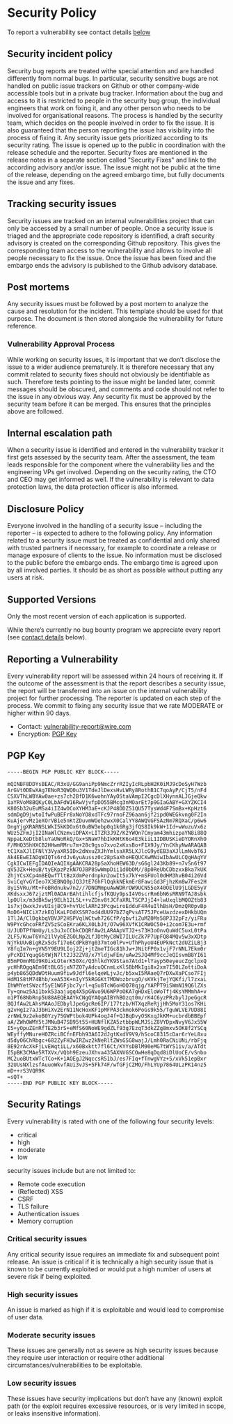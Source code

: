 # Security Policy

To report a vulnerability see contact details [below](#reporting-a-vulnerability)

## Security incident policy
Security bug reports are treated withe special attention and are handled differently from normal bugs.
In particular, security sensitive bugs are not handled on public issue trackers on Github or other company-wide accessible tools but in a private bug tracker.
Information about the bug and access to it is restricted to people in the security bug group, the individual engineers that work on fixing it, and any other person who needs to be involved for organisational reasons.
The process is handled by the security team, which decides on the people involved in order to fix the issue.
It is also guaranteed that the person reporting the issue has visibility into the process of fixing it.
Any security issue gets prioritized according to its security rating.
The issue is opened up to the public in coordination with the release schedule and the reporter.
Security fixes are mentioned in the release notes in a separate section called "Security Fixes" and link to the according advisory and/or issue.
The issue might not be public at the time of the release, depending on the agreed embargo time, but fully documents the issue and any fixes.

## Tracking security issues
Security issues are tracked on an internal vulnerabilities project that can only be accessed by a small number of people.
Once a security issue is triaged and the appropriate code repository is identified, a draft security advisory is created on the corresponding Github repository.
This gives the corresponding team access to the vulnerability and allows to involve all people necessary to fix the issue.
Once the issue has been fixed and the embargo ends the advisory is published to the Github advisory database.

## Post mortems
Any security issues must be followed by a post mortem to analyze the cause and resolution for the incident.
This template should be used for that purpose.
The document is then stored alongside the vulnerability for future reference.

### Vulnerability Approval Process
While working on security issues, it is important that we don’t disclose the issue to a wider audience prematurely.
It is therefore necessary that any commit related to security fixes should not obviously be identifiable as such.
Therefore tests pointing to the issue might be landed later, commit messages should be obscured, and comments and code should not refer to the issue in any obvious way.
Any security fix must be approved by the security team before it can be merged.
This ensures that the principles above are followed.

## Internal escalation path
When a security issue is identified and entered in the vulnerability tracker it first gets assessed by the security team.
After the assessment, the team leads responsible for the component where the vulnerability lies and the engineering VPs get involved.
Depending on the security rating, the CTO and CEO may get informed as well.
If the vulnerability is relevant to data protection laws, the data protection officer is also informed.

## Disclosure Policy
Everyone involved in the handling of a security issue – including the reporter – is expected to adhere to the following policy.
Any information related to a security issue must be treated as confidential and only shared with trusted partners if necessary, for example to coordinate a release or manage exposure of clients to the issue.
No information must be disclosed to the public before the embargo ends. The embargo time is agreed upon by all involved parties.
It should be as short as possible without putting any users at risk.

## Supported Versions
Only the most recent version of each application is supported.

While there’s currently no bug bounty program we appreciate every report (see [contact details](#reporting-a-vulnerability) below).

## Reporting a Vulnerability
Every vulnerability report will be assessed within 24 hours of receiving it.
If the outcome of the assessment is that the report describes a security issue, the report will be transferred into an issue on the internal vulnerability project for further processing.
The reporter is updated on each step of the process.
We commit to fixing any security issue that we rate MODERATE or higher within 90 days.

* Contact: [vulnerability-report@wire.com](mailto:vulnerability-report@wire.com)
* Encryption: [PGP Key](#pgp-key)

## PGP Key
```
-----BEGIN PGP PUBLIC KEY BLOCK-----

mQINBF8DDYsBEAC/R3xU/GG9aniPp9NmcZrrRZIyIcRLpbH2K0iMJ9cDoSyH7Wzb
ArGVt0DEwXAg7ENoR3QWQ0u3V1TdeJlDexsHvLWRy8RothB1C7qoAyP/CjT5/nFd
CSXVThLWBYAw0ae+zs7ch2BfD1K6wohnYAyOStaVAmpI2CgcDlXHynnALJGjeQkw
1aYRVoM8BQKyC0LbAFdW16RwVjvfpDO55BMcg3nMOarEt7p9GIaGABY+GXYZKCI4
K8OSb32uEuMSa4iIZ4wOCoXYHM3aE+cKJP48DDZ51QU57TysWd4F7SmBx+KpHzt6
sdmDgD9jwtoIfwPuBEFr8xNoYO8xdTFc97rnoFZ96aan6jf2ipd0WEGkvng0F2In
KuAjervMz1eXOrVB1e5nKtZDuvmWOehzwxX0CalYY8AWQVGFSAzNm7RQXaC/p6w6
DngYjgXRARNSLWkI5kKDOx6t0uBW3ebp0q1k6Rg3jfQS8Ik9kW+1Id+wWuzuVx6z
WUz5ZFmJjI2INaWlCNzmviDPAX+LITZR3J9Z/K2YWOn7Cmyam43mhizpaYN8i88Q
NppaLXeDtb8luYaUWoRkQ/Gx+SNaW7hbIkKHtK6o4E3kiiL1IDBUSKieDYORnXhO
F/MHQ35hHXCB2HHwmRMru7m+28c9gso7xvo2xKxsBo+F1X9Jy/YnCKhyNwARAQAB
tC1XaXJlIFNlY3VyaXR5IDx2dWxuZXJhYmlsaXR5LXJlcG9ydEB3aXJlLmNvbT6J
Ak4EEwEIADgWIQTs6rdJv6yuAussz0c28pSaXhoHEQUCXwMNiwIbAwULCQgHAgYV
CgkICwIEFgIDAQIeAQIXgAAKCRA28pSaXhoHEW63D/sG6gl243Kb89+n7vSn6t97
qV53Zk+HeuB/tyEKpzPzkN7OJBP8SwWmpDii1d0bOM//8p0ReUbCDbzxxBka7kUK
2hjYCsXCp4m8EQwfTltBzXdmPerdnpkn2owIt5x7kY+mSFUol0dHM3hvB04i26Vd
SviCqYvGYIeo7X3EBNQ0pJQ3JtE76hFlQqkkNEkmEr8FawiGd3FjhzKm8w7Fes2H
8yi5VRu/Mt+FoBRdnukw7n2//7DNOMmpuAwWDRrOW9UCN55eX40OElU9jLGDE5yV
XKdsxxJ67zjztMl0ADArBAhtihlcfjsfKQUy9psI4V0scrRm6bN6sRRN9TAJ8sbk
lpOUlx/m3dBk5wj9ELh12L5L++vZDnv8tJCFaXRLTSCPJjI4+lwUxqlbMQOZtb83
1s7xjOwxkJvvUIsj8C9+hvYUclARh23PcgwiroEdduF4R4uIlhBsH/DmzQR0pvBp
RoD6+NICiX7zkEQlKaLFOdXSSR7od4dUU97bZ7qPvsAT75JPceUazdzexDHkbUQm
1TlJA/ClDgkbqVBVJP2HSPVqlWCtwh726CfP/gbvfiZuMZ0Ms58PJ32pFz/yiFRu
W9PYcGhcoFRfZV5zSCoEKra6KLX0LbJt/O7w96XVfK1CRWOC50+i2com7E3u+rmf
U/JUDTPfNmUy/Ls3uJxCCbkCDQRfAw2LARAApVTJ2+s73H3oOnvQuWdC5uxL0tPa
2LF5/KuwT6Vn21lVybEZGOLNp2LfJDtMyC8WI7ILUcZk7P7UpFQ84MQv5w3xXDtp
NjYkUUvBigRZx5dsfi7e6CdPkBYg037mto0lPv+UfhPhyoU4EUPkNct2dUZiLBj3
Y8fqIm7n+gVN5Y9EU9LIoj2Zj+jtZmeTIGc81hJw+JNitFP0x1vjF7rNNL7Ekm0r
yPcXDIYqugG6tWjN7lt2J32ZV8/x7YldjwFEm/uAw2SJQ4Mf9ccJeQIsvmB8YI61
B5mPOmnMEd9K0ixLOterK50Xc/Q3hlkdYK9Stan7Atd1+lYayp50eyeucZgclpxQ
ycHhROgqAEm9EtBLG5jxN7ZO7yAdcuQCnmLxKlSBbMkIgi8x2xm7I50LZottiDoA
p4yb865QDdWOtHuum9fiw9Jdfl6elqeWLjvJc/b5xwI5MAaeQ7rDXwXaPCso7FIj
HdM1S8tM74Bhb/xeA53K+nIyY5kRGGKt7MDWozbrugO/sKVkjTejYQKfi/l7zxaL
IhWMYetSWzcf5yE1W6Fjbc7yrl+qSu8TcW6oHOQ78qjg/YAPPT9iSWmN19Q6lZXs
Ty+qnwz5Ai1bxk53aajugq4X5pGNvo9U6WPPoOKA7gHDxEloWoTfj4KsYMMmhA+v
m1PT68NbRnp5U88AEQEAAYkCNgQYAQgAIBYhBOzqt0m/rK4C6yzPRzbylJpeGgcR
BQJfAw2LAhsMAAoJEDbylJpeGgcRe6IP/177tzb/HTXqzReRjjHh5MoY31os7KHi
g2vHgIz7aJ3bHiXv2ErN11NcHoxKF1pMFPA3ckmok6PoGs9k55/TguWLVE7UD88I
zrNWL9z2ekoB0Yzy75GWPtbok4UPk4oqJ4f+QJBqDvyOSKxqJkKM+ucbrdbBBEpf
aA/ZWhOWMY5tJMNuB47SB95t55+HUNflKZA5ztbbpWLMJSiZ8VYDpxNvyV6Jx55W
I5+yOpuZEnRfTE2b3rS+eMfS60NoWE9gdZLf93g7EzqT3dkZZg8mxv5OK8f2YSCq
WEyffyMNureH0ZRciBCfnEFbh93A6I2dJgtKxdV9V9/hScoC8315cDar6rYeL8xu
d5dyO6ChRbgc+682ZyFH3wIRZwz2kNeRltZWsGSG8wajJ/Lmh0RaCNiUNi/rbFjq
8E92rAcXkFjLvEWqtiLL/x60Bxktt7fl6Ct/KYYsDBlM90eMG7tWYS1iv/a/ATdt
I5pBK3CMAe5RTXVx/VQbh9EzeuJXhva435AXNVGSCOwHe8qDqd8iDlUoCE/vSnbo
MC2uoBUtxWTcTCo+K+1AOEgJ2NqccsR51bJ/es7FIq+fTnwgVYz+5/xVk51epBxr
32UUsNXlzsfAuuoWkvfAUi3vJS+5Fk74F/wfGFjCZMO/FhLYUp7864ULzPK14nz5
mD++rS3VQR9K
=sQT+
-----END PGP PUBLIC KEY BLOCK-----
```

## Security Ratings
Every vulnerability is rated with one of the following four security levels:
* critical
* high
* moderate
* low

security issues include but are not limited to:
* Remote code execution
* (Reflected) XSS
* CSRF
* TLS failure
* Authentication issues
* Memory corruption

### Critical security issues
Any critical security issue requires an immediate fix and subsequent point release.
An issue is critical if it is technically a high security issue that is known to be currently exploited or would put a high number of users at severe risk if being exploited.

### High security issues
An issue is marked as high if it is exploitable and would lead to compromise of user data.

### Moderate security issues
These issues are generally not as severe as high security issues because they require user interaction or require other additional circumstances/vulnerabilities to be exploitable.

### Low security issues
These issues have security implications but don’t have any (known) exploit path (or the exploit requires excessive resources, or is very limited in scope, or leaks insensitive information).

